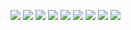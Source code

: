 ![](https://files.catbox.moe/lmo5ro.png)
![](https://files.catbox.moe/16zeqh.png)
![](https://files.catbox.moe/icotdn.png)
![](https://files.catbox.moe/4zdc7g.png)
![](https://files.catbox.moe/86iqjz.png)
![](https://files.catbox.moe/uz671s.png)
![](https://files.catbox.moe/5yk4ox.png)
![](https://files.catbox.moe/5mcrgl.png)
![](https://komarev.com/ghpvc/?username=briskadet&style=flat-square)
